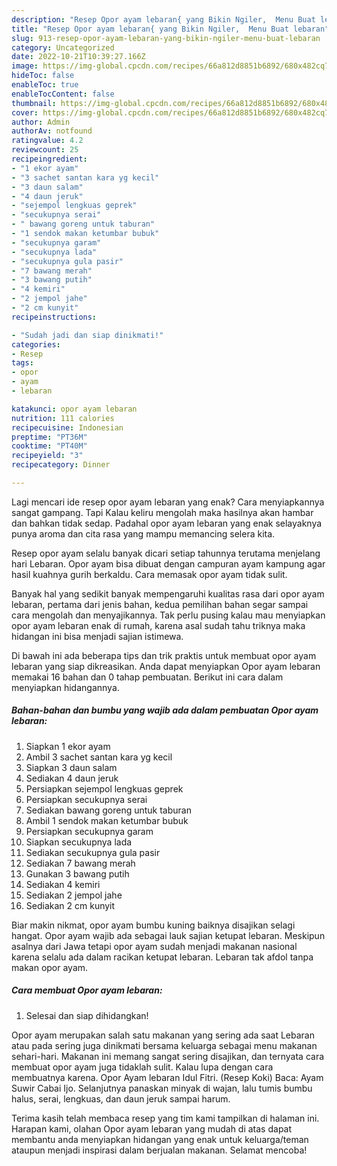 ```yaml
---
description: "Resep Opor ayam lebaran{ yang Bikin Ngiler,  Menu Buat lebaran"
title: "Resep Opor ayam lebaran{ yang Bikin Ngiler,  Menu Buat lebaran"
slug: 913-resep-opor-ayam-lebaran-yang-bikin-ngiler-menu-buat-lebaran
category: Uncategorized
date: 2022-10-21T10:39:27.166Z
image: https://img-global.cpcdn.com/recipes/66a812d8851b6892/680x482cq70/opor-ayam-lebaran-foto-resep-utama.jpg
hideToc: false
enableToc: true
enableTocContent: false
thumbnail: https://img-global.cpcdn.com/recipes/66a812d8851b6892/680x482cq70/opor-ayam-lebaran-foto-resep-utama.jpg
cover: https://img-global.cpcdn.com/recipes/66a812d8851b6892/680x482cq70/opor-ayam-lebaran-foto-resep-utama.jpg
author: Admin
authorAv: notfound
ratingvalue: 4.2
reviewcount: 25
recipeingredient:
- "1 ekor ayam"
- "3 sachet santan kara yg kecil"
- "3 daun salam"
- "4 daun jeruk"
- "sejempol lengkuas geprek"
- "secukupnya serai"
- " bawang goreng untuk taburan"
- "1 sendok makan ketumbar bubuk"
- "secukupnya garam"
- "secukupnya lada"
- "secukupnya gula pasir"
- "7 bawang merah"
- "3 bawang putih"
- "4 kemiri"
- "2 jempol jahe"
- "2 cm kunyit"
recipeinstructions:

- "Sudah jadi dan siap dinikmati!"
categories:
- Resep
tags:
- opor
- ayam
- lebaran

katakunci: opor ayam lebaran 
nutrition: 111 calories
recipecuisine: Indonesian
preptime: "PT36M"
cooktime: "PT40M"
recipeyield: "3"
recipecategory: Dinner

---
```



Lagi mencari ide resep opor ayam lebaran yang enak? Cara menyiapkannya sangat gampang. Tapi Kalau keliru mengolah maka hasilnya akan hambar dan bahkan tidak sedap. Padahal opor ayam lebaran yang enak selayaknya punya aroma dan cita rasa yang mampu memancing selera kita.


Resep opor ayam selalu banyak dicari setiap tahunnya terutama menjelang hari Lebaran. Opor ayam bisa dibuat dengan campuran ayam kampung agar hasil kuahnya gurih berkaldu. Cara memasak opor ayam tidak sulit.

Banyak hal yang sedikit banyak mempengaruhi kualitas rasa dari opor ayam lebaran, pertama dari jenis bahan, kedua pemilihan bahan segar sampai cara mengolah dan menyajikannya. Tak perlu pusing kalau mau menyiapkan opor ayam lebaran enak di rumah, karena asal sudah tahu triknya maka hidangan ini bisa menjadi sajian istimewa.


Di bawah ini ada beberapa tips dan trik praktis untuk membuat opor ayam lebaran yang siap dikreasikan. Anda dapat menyiapkan Opor ayam lebaran memakai 16 bahan dan 0 tahap pembuatan. Berikut ini cara dalam menyiapkan hidangannya.

<!--inarticleads1-->

##### Bahan-bahan dan bumbu yang wajib ada dalam pembuatan Opor ayam lebaran:

1. Siapkan 1 ekor ayam
1. Ambil 3 sachet santan kara yg kecil
1. Siapkan 3 daun salam
1. Sediakan 4 daun jeruk
1. Persiapkan sejempol lengkuas geprek
1. Persiapkan secukupnya serai
1. Sediakan  bawang goreng untuk taburan
1. Ambil 1 sendok makan ketumbar bubuk
1. Persiapkan secukupnya garam
1. Siapkan secukupnya lada
1. Sediakan secukupnya gula pasir
1. Sediakan 7 bawang merah
1. Gunakan 3 bawang putih
1. Sediakan 4 kemiri
1. Sediakan 2 jempol jahe
1. Sediakan 2 cm kunyit


Biar makin nikmat, opor ayam bumbu kuning baiknya disajikan selagi hangat. Opor ayam wajib ada sebagai lauk sajian ketupat lebaran. Meskipun asalnya dari Jawa tetapi opor ayam sudah menjadi makanan nasional karena selalu ada dalam racikan ketupat lebaran. Lebaran tak afdol tanpa makan opor ayam. 

<!--inarticleads2-->

##### Cara membuat Opor ayam lebaran:


1. Selesai dan siap dihidangkan!

Opor ayam merupakan salah satu makanan yang sering ada saat Lebaran atau pada sering juga dinikmati bersama keluarga sebagai menu makanan sehari-hari. Makanan ini memang sangat sering disajikan, dan ternyata cara membuat opor ayam juga tidaklah sulit. Kalau lupa dengan cara membuatnya karena. Opor Ayam lebaran Idul Fitri. (Resep Koki) Baca: Ayam Suwir Cabai Ijo. Selanjutnya panaskan minyak di wajan, lalu tumis bumbu halus, serai, lengkuas, dan daun jeruk sampai harum. 

Terima kasih telah membaca resep yang tim kami tampilkan di halaman ini. Harapan kami, olahan Opor ayam lebaran yang mudah di atas dapat membantu anda menyiapkan hidangan yang enak untuk keluarga/teman ataupun menjadi inspirasi dalam berjualan makanan. Selamat mencoba!
